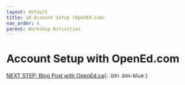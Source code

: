 ```yaml
---
layout: default
title: 1A-Account Setup (OpenEd.com)
nav_order: 4
parent: Workshop Activities
---
```


# Account Setup with OpenEd.com

[NEXT STEP: Blog Post with OpenEd.ca](open-ed-blog-post){: .btn .btn-blue }
